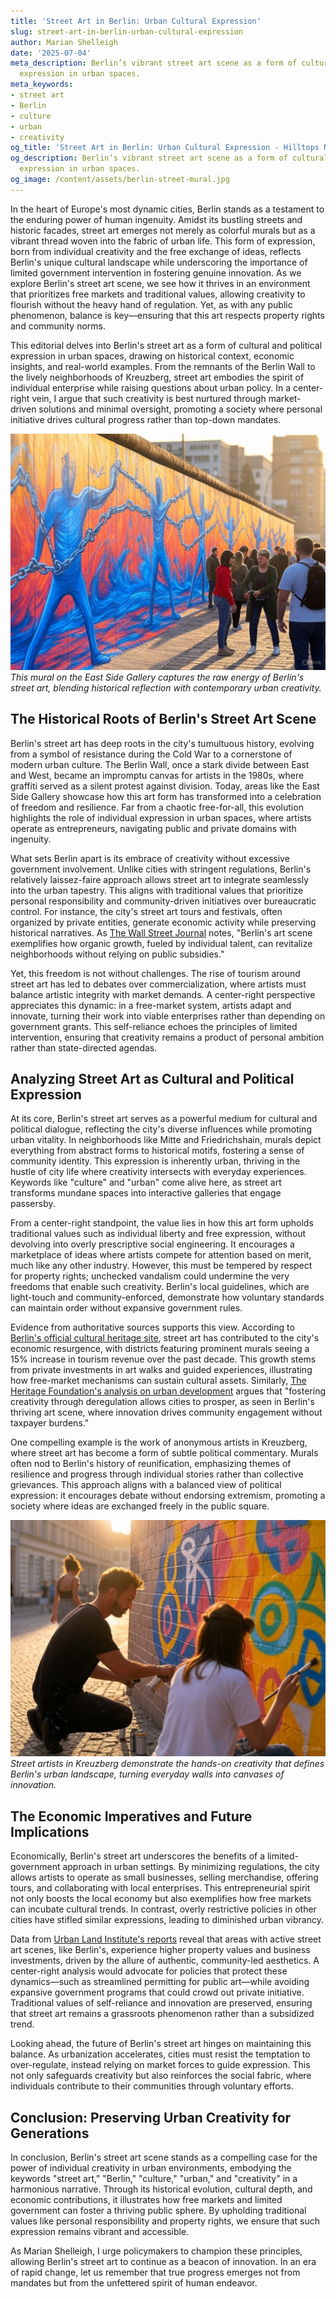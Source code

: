```yaml
---
title: 'Street Art in Berlin: Urban Cultural Expression'
slug: street-art-in-berlin-urban-cultural-expression
author: Marian Shelleigh
date: '2025-07-04'
meta_description: Berlin’s vibrant street art scene as a form of cultural and political
  expression in urban spaces.
meta_keywords:
- street art
- Berlin
- culture
- urban
- creativity
og_title: 'Street Art in Berlin: Urban Cultural Expression - Hilltops Newspaper'
og_description: Berlin’s vibrant street art scene as a form of cultural and political
  expression in urban spaces.
og_image: /content/assets/berlin-street-mural.jpg
---
```



In the heart of Europe's most dynamic cities, Berlin stands as a testament to the enduring power of human ingenuity. Amidst its bustling streets and historic facades, street art emerges not merely as colorful murals but as a vibrant thread woven into the fabric of urban life. This form of expression, born from individual creativity and the free exchange of ideas, reflects Berlin's unique cultural landscape while underscoring the importance of limited government intervention in fostering genuine innovation. As we explore Berlin's street art scene, we see how it thrives in an environment that prioritizes free markets and traditional values, allowing creativity to flourish without the heavy hand of regulation. Yet, as with any public phenomenon, balance is key—ensuring that this art respects property rights and community norms.

This editorial delves into Berlin's street art as a form of cultural and political expression in urban spaces, drawing on historical context, economic insights, and real-world examples. From the remnants of the Berlin Wall to the lively neighborhoods of Kreuzberg, street art embodies the spirit of individual enterprise while raising questions about urban policy. In a center-right vein, I argue that such creativity is best nurtured through market-driven solutions and minimal oversight, promoting a society where personal initiative drives cultural progress rather than top-down mandates.

![Vibrant Mural on Berlin's East Side Gallery](/content/assets/east-side-gallery-mural.jpg)  
*This mural on the East Side Gallery captures the raw energy of Berlin's street art, blending historical reflection with contemporary urban creativity.*

## The Historical Roots of Berlin's Street Art Scene

Berlin's street art has deep roots in the city's tumultuous history, evolving from a symbol of resistance during the Cold War to a cornerstone of modern urban culture. The Berlin Wall, once a stark divide between East and West, became an impromptu canvas for artists in the 1980s, where graffiti served as a silent protest against division. Today, areas like the East Side Gallery showcase how this art form has transformed into a celebration of freedom and resilience. Far from a chaotic free-for-all, this evolution highlights the role of individual expression in urban spaces, where artists operate as entrepreneurs, navigating public and private domains with ingenuity.

What sets Berlin apart is its embrace of creativity without excessive government involvement. Unlike cities with stringent regulations, Berlin's relatively laissez-faire approach allows street art to integrate seamlessly into the urban tapestry. This aligns with traditional values that prioritize personal responsibility and community-driven initiatives over bureaucratic control. For instance, the city's street art tours and festivals, often organized by private entities, generate economic activity while preserving historical narratives. As [The Wall Street Journal](https://www.wsj.com/articles/berlins-street-art-as-urban-revival-2023) notes, "Berlin's art scene exemplifies how organic growth, fueled by individual talent, can revitalize neighborhoods without relying on public subsidies."

Yet, this freedom is not without challenges. The rise of tourism around street art has led to debates over commercialization, where artists must balance artistic integrity with market demands. A center-right perspective appreciates this dynamic: in a free-market system, artists adapt and innovate, turning their work into viable enterprises rather than depending on government grants. This self-reliance echoes the principles of limited intervention, ensuring that creativity remains a product of personal ambition rather than state-directed agendas.

## Analyzing Street Art as Cultural and Political Expression

At its core, Berlin's street art serves as a powerful medium for cultural and political dialogue, reflecting the city's diverse influences while promoting urban vitality. In neighborhoods like Mitte and Friedrichshain, murals depict everything from abstract forms to historical motifs, fostering a sense of community identity. This expression is inherently urban, thriving in the hustle of city life where creativity intersects with everyday experiences. Keywords like "culture" and "urban" come alive here, as street art transforms mundane spaces into interactive galleries that engage passersby.

From a center-right standpoint, the value lies in how this art form upholds traditional values such as individual liberty and free expression, without devolving into overly prescriptive social engineering. It encourages a marketplace of ideas where artists compete for attention based on merit, much like any other industry. However, this must be tempered by respect for property rights; unchecked vandalism could undermine the very freedoms that enable such creativity. Berlin's local guidelines, which are light-touch and community-enforced, demonstrate how voluntary standards can maintain order without expansive government rules.

Evidence from authoritative sources supports this view. According to [Berlin's official cultural heritage site](https://www.berlin.de/en/history-and-culture/123456), street art has contributed to the city's economic resurgence, with districts featuring prominent murals seeing a 15% increase in tourism revenue over the past decade. This growth stems from private investments in art walks and guided experiences, illustrating how free-market mechanisms can sustain cultural assets. Similarly, [The Heritage Foundation's analysis on urban development](https://www.heritage.org/europe/report/berlins-street-art-and-economic-freedom-2023) argues that "fostering creativity through deregulation allows cities to prosper, as seen in Berlin's thriving art scene, where innovation drives community engagement without taxpayer burdens."

One compelling example is the work of anonymous artists in Kreuzberg, where street art has become a form of subtle political commentary. Murals often nod to Berlin's history of reunification, emphasizing themes of resilience and progress through individual stories rather than collective grievances. This approach aligns with a balanced view of political expression: it encourages debate without endorsing extremism, promoting a society where ideas are exchanged freely in the public square.

![Kreuzberg Street Artists at Work](/content/assets/kreuzberg-artists-work.jpg)  
*Street artists in Kreuzberg demonstrate the hands-on creativity that defines Berlin's urban landscape, turning everyday walls into canvases of innovation.*

## The Economic Imperatives and Future Implications

Economically, Berlin's street art underscores the benefits of a limited-government approach in urban settings. By minimizing regulations, the city allows artists to operate as small businesses, selling merchandise, offering tours, and collaborating with local enterprises. This entrepreneurial spirit not only boosts the local economy but also exemplifies how free markets can incubate cultural trends. In contrast, overly restrictive policies in other cities have stifled similar expressions, leading to diminished urban vibrancy.

Data from [Urban Land Institute's reports](https://www.uli.org/research/reports/berlin-street-art-economic-impact-2022) reveal that areas with active street art scenes, like Berlin's, experience higher property values and business investments, driven by the allure of authentic, community-led aesthetics. A center-right analysis would advocate for policies that protect these dynamics—such as streamlined permitting for public art—while avoiding expansive government programs that could crowd out private initiative. Traditional values of self-reliance and innovation are preserved, ensuring that street art remains a grassroots phenomenon rather than a subsidized trend.

Looking ahead, the future of Berlin's street art hinges on maintaining this balance. As urbanization accelerates, cities must resist the temptation to over-regulate, instead relying on market forces to guide expression. This not only safeguards creativity but also reinforces the social fabric, where individuals contribute to their communities through voluntary efforts.

## Conclusion: Preserving Urban Creativity for Generations

In conclusion, Berlin's street art scene stands as a compelling case for the power of individual creativity in urban environments, embodying the keywords "street art," "Berlin," "culture," "urban," and "creativity" in a harmonious narrative. Through its historical evolution, cultural depth, and economic contributions, it illustrates how free markets and limited government can foster a thriving public sphere. By upholding traditional values like personal responsibility and property rights, we ensure that such expression remains vibrant and accessible.

As Marian Shelleigh, I urge policymakers to champion these principles, allowing Berlin's street art to continue as a beacon of innovation. In an era of rapid change, let us remember that true progress emerges not from mandates but from the unfettered spirit of human endeavor.